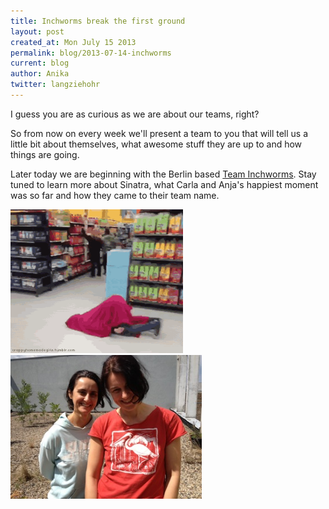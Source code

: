 ```yaml
---
title: Inchworms break the first ground
layout: post
created_at: Mon July 15 2013
permalink: blog/2013-07-14-inchworms
current: blog
author: Anika
twitter: langziehohr
---
```


I guess you are as curious as we are about our teams, right?

So from now on every week we'll present a team to you that will tell us a little bit about themselves, what awesome stuff they are up to and how things are going.

Later today we are beginning with the Berlin based <a href="http://inchworms.net/blog/">Team Inchworms</a>. Stay tuned to learn more about Sinatra, what Carla and Anja's happiest moment was so far and how they came to their team name.

<img src="/img/blog/2013/inchworms.gif" height="230">

<img src="/img/blog/2013/inchworms.jpg" height="230">
